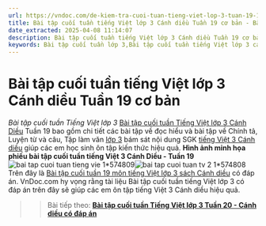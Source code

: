 ```yaml
---
url: https://vndoc.com/de-kiem-tra-cuoi-tuan-tieng-viet-lop-3-tuan-19-149122
title: Bài tập cuối tuần tiếng Việt lớp 3 Cánh diều Tuần 19 cơ bản - Bài tập cuối tuần Tiếng Việt lớp 3 - VnDoc.com
date_extracted: 2025-04-08 11:14:07
description: Bài tập cuối tuần tiếng Việt lớp 3 Cánh diều Tuần 19 cơ bản cho các em học sinh ôn tập, rèn luyện củng cố kiến thức lớp 3. Mời thầy cô và các em học sinh tham khảo.
keywords: Bài tập cuối tuần lớp 3,Bài tập cuối tuần tiếng Việt lớp 3 cánh diều tuần 19,bài tập cuối tuần tiếng việt 3 tuần 19,bài tập cuối tuần môn tiếng việt lớp 3 cánh diều tuần 19,bài tập cuối tuần tiếng việt lớp 3 sách cánh diều tuần 19,bài tập cuối tuần 19 môn tiếng việt lớp 3 cánh diều,bài tập cuối tuần tiếng việt 3 cánh diều,bài tập tiếng việt lớp 3,phiếu bài tập tiếng việt lớp 3
---
```


# Bài tập cuối tuần tiếng Việt lớp 3 Cánh diều Tuần 19 cơ bản
 _Bài tập cuối tuần Tiếng Việt lớp 3_
[Bài tập cuối tuần Tiếng Việt lớp 3 Cánh Diều](<https://vndoc.com/bai-tap-cuoi-tuan-lop-3-mon-tieng-viet-canh-dieu>) Tuần 19 bao gồm chi tiết các bài tập về đọc hiểu và bài tập về Chính tả, Luyện từ và câu, Tập làm văn [lớp 3](<https://vndoc.com/tai-lieu-hoc-tap-lop3>) bám sát nội dung SGK [tiếng Việt 3 Cánh diều](<https://vndoc.com/tieng-viet-lop-3-cd-tap2>) giúp các em học sinh ôn tập kiến thức hiệu quả.
**Hình ảnh minh họa phiếu bài tập cuối tuần tiếng Việt 3 Cánh Diều - Tuần 19**
![bai tap cuoi tuan tieng vie 1*574809](https://i.vdoc.vn/data/image/2024/03/08/bai-tap-cuoi-tuan-tieng-vie-1.jpg)![bai tap cuoi tuan tv 2 1*574808](https://i.vdoc.vn/data/image/2024/03/08/bai-tap-cuoi-tuan-tv-2-1.jpg)
Trên đây là [Bài tập cuối tuần 19 môn tiếng Việt lớp 3 sách Cánh diều](<https://vndoc.com/de-kiem-tra-cuoi-tuan-tieng-viet-lop-3-tuan-19-149122>) có đáp án. VnDoc.com hy vọng rằng tài liệu Bài tập cuối tuần tiếng Việt lớp 3 có đáp án trên đây sẽ giúp các em ôn tập tiếng Việt 3 Cánh diều hiệu quả.
>> Bài tiếp theo: [**Bài tập cuối tuần Tiếng Việt lớp 3 Tuần 20 - Cánh diều có đáp án**](<https://vndoc.com/de-kiem-tra-cuoi-tuan-tieng-viet-lop-3-tuan-20-149128>)
